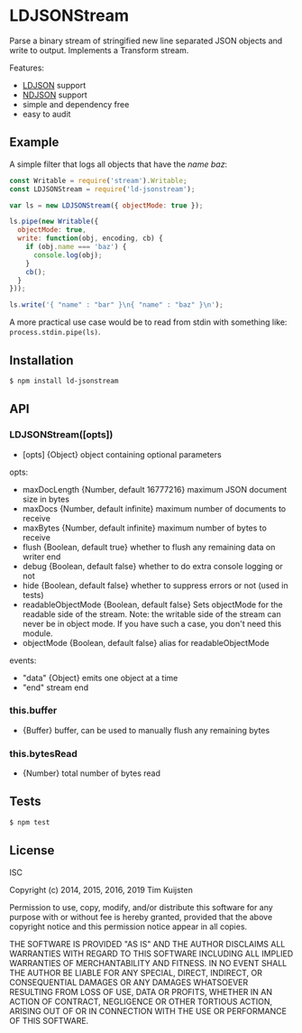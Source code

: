 # LDJSONStream

Parse a binary stream of stringified new line separated JSON objects and write
to output. Implements a Transform stream.

Features:
* [LDJSON](https://en.wikipedia.org/wiki/Line_Delimited_JSON) support
* [NDJSON](http://ndjson.org/) support
* simple and dependency free
* easy to audit


## Example

A simple filter that logs all objects that have the *name* *baz*:

```js
const Writable = require('stream').Writable;
const LDJSONStream = require('ld-jsonstream');

var ls = new LDJSONStream({ objectMode: true });

ls.pipe(new Writable({
  objectMode: true,
  write: function(obj, encoding, cb) {
    if (obj.name === 'baz') {
      console.log(obj);
    }
    cb();
  }
}));

ls.write('{ "name" : "bar" }\n{ "name" : "baz" }\n');
```

A more practical use case would be to read from stdin with something like:
`process.stdin.pipe(ls)`.


## Installation

```sh
$ npm install ld-jsonstream
```


## API

### LDJSONStream([opts])
* [opts] {Object} object containing optional parameters

opts:
* maxDocLength {Number, default 16777216} maximum JSON document size in bytes
* maxDocs {Number, default infinite} maximum number of documents to receive
* maxBytes {Number, default infinite} maximum number of bytes to receive
* flush {Boolean, default true} whether to flush any remaining data on writer end
* debug {Boolean, default false} whether to do extra console logging or not
* hide {Boolean, default false} whether to suppress errors or not (used in tests)
* readableObjectMode {Boolean, default false} Sets objectMode for the readable side of
  the stream. Note: the writable side of the stream can never be in object mode. If
  you have such a case, you don't need this module.
* objectMode {Boolean, default false} alias for readableObjectMode

events:
* "data" {Object}  emits one object at a time
* "end"  stream end

### this.buffer
* {Buffer} buffer, can be used to manually flush any remaining bytes

### this.bytesRead
* {Number} total number of bytes read


## Tests

```sh
$ npm test
```


## License

ISC

Copyright (c) 2014, 2015, 2016, 2019 Tim Kuijsten

Permission to use, copy, modify, and/or distribute this software for any
purpose with or without fee is hereby granted, provided that the above
copyright notice and this permission notice appear in all copies.

THE SOFTWARE IS PROVIDED "AS IS" AND THE AUTHOR DISCLAIMS ALL WARRANTIES
WITH REGARD TO THIS SOFTWARE INCLUDING ALL IMPLIED WARRANTIES OF
MERCHANTABILITY AND FITNESS. IN NO EVENT SHALL THE AUTHOR BE LIABLE FOR
ANY SPECIAL, DIRECT, INDIRECT, OR CONSEQUENTIAL DAMAGES OR ANY DAMAGES
WHATSOEVER RESULTING FROM LOSS OF USE, DATA OR PROFITS, WHETHER IN AN
ACTION OF CONTRACT, NEGLIGENCE OR OTHER TORTIOUS ACTION, ARISING OUT OF
OR IN CONNECTION WITH THE USE OR PERFORMANCE OF THIS SOFTWARE.
